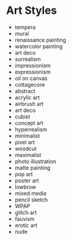 # Art Styles

- tempera
- mural
- renaissance painting
- watercolor painting
- art deco
- surrealism
- impressionism
- expressionism
- oil on canvas
- cottagecore
- abstract
- acrylic art
- airbrush art
- art deco
- cubist
- concept art
- hyperrealism
- minimalist
- pixel art
- woodcut
- maximalist
- photo illustration
- matte painting
- pop art
- poster art
- lowbrow
- mixed media
- pencil sketch
- WPAP
- glitch art
- fauvism
- erotic art
- nude
